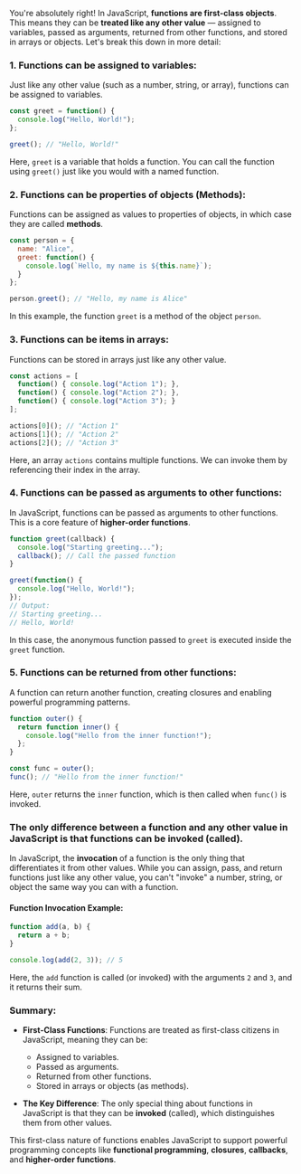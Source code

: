 You're absolutely right! In JavaScript, **functions are first-class objects**. This means they can be **treated like any other value** — assigned to variables, passed as arguments, returned from other functions, and stored in arrays or objects. Let's break this down in more detail:

### 1. **Functions can be assigned to variables**:

Just like any other value (such as a number, string, or array), functions can be assigned to variables.

```javascript
const greet = function() {
  console.log("Hello, World!");
};

greet(); // "Hello, World!"
```

Here, `greet` is a variable that holds a function. You can call the function using `greet()` just like you would with a named function.

### 2. **Functions can be properties of objects (Methods)**:

Functions can be assigned as values to properties of objects, in which case they are called **methods**.

```javascript
const person = {
  name: "Alice",
  greet: function() {
    console.log(`Hello, my name is ${this.name}`);
  }
};

person.greet(); // "Hello, my name is Alice"
```

In this example, the function `greet` is a method of the object `person`.

### 3. **Functions can be items in arrays**:

Functions can be stored in arrays just like any other value.

```javascript
const actions = [
  function() { console.log("Action 1"); },
  function() { console.log("Action 2"); },
  function() { console.log("Action 3"); }
];

actions[0](); // "Action 1"
actions[1](); // "Action 2"
actions[2](); // "Action 3"
```

Here, an array `actions` contains multiple functions. We can invoke them by referencing their index in the array.

### 4. **Functions can be passed as arguments to other functions**:

In JavaScript, functions can be passed as arguments to other functions. This is a core feature of **higher-order functions**.

```javascript
function greet(callback) {
  console.log("Starting greeting...");
  callback(); // Call the passed function
}

greet(function() {
  console.log("Hello, World!");
});
// Output:
// Starting greeting...
// Hello, World!
```

In this case, the anonymous function passed to `greet` is executed inside the `greet` function.

### 5. **Functions can be returned from other functions**:

A function can return another function, creating closures and enabling powerful programming patterns.

```javascript
function outer() {
  return function inner() {
    console.log("Hello from the inner function!");
  };
}

const func = outer();
func(); // "Hello from the inner function!"
```

Here, `outer` returns the `inner` function, which is then called when `func()` is invoked.

### The only difference between a function and any other value in JavaScript is that functions can be **invoked** (called).

In JavaScript, the **invocation** of a function is the only thing that differentiates it from other values. While you can assign, pass, and return functions just like any other value, you can't "invoke" a number, string, or object the same way you can with a function.

#### Function Invocation Example:

```javascript
function add(a, b) {
  return a + b;
}

console.log(add(2, 3)); // 5
```

Here, the `add` function is called (or invoked) with the arguments `2` and `3`, and it returns their sum.

### Summary:

- **First-Class Functions**: Functions are treated as first-class citizens in JavaScript, meaning they can be:
  - Assigned to variables.
  - Passed as arguments.
  - Returned from other functions.
  - Stored in arrays or objects (as methods).
  
- **The Key Difference**: The only special thing about functions in JavaScript is that they can be **invoked** (called), which distinguishes them from other values.

This first-class nature of functions enables JavaScript to support powerful programming concepts like **functional programming**, **closures**, **callbacks**, and **higher-order functions**.